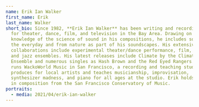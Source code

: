 ```yaml
---
name: Erik Ian Walker
first_name: Erik
last_name: Walker
short_bio: Since 1982, **Erik Ian Walker** has been writing and recording music
  for theater, dance, film, and television in the Bay Area. Drawing on his
  knowledge of the science of sound in his compositions, he includes sounds from
  the everyday and from nature as part of his soundscapes. His extensive
  collaborations include experimental theater/dance performance, film, and rock
  and jazz ensembles. His latest releases include Climate by the Climate
  Ensemble and numerous singles as Hash Brown and the Red Eyed Rangers. Erik
  runs WackoWorld Music in San Francisco, a recording and teaching studio. He
  produces for local artists and teaches musicianship, improvisation,
  synthesizer madness, and piano for all ages at the studio. Erik holds a degree
  in composition from the San Francisco Conservatory of Music.
portraits:
  - media: 2021/04/erik-ian-walker
---
```


